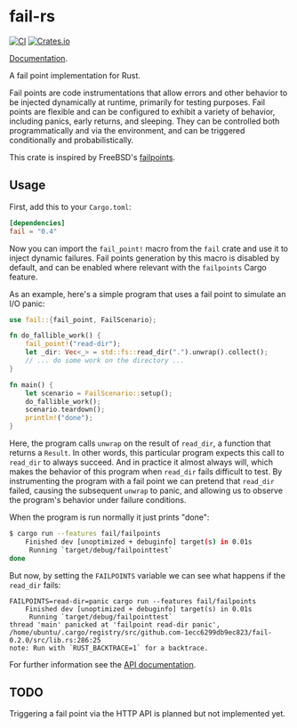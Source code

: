 # fail-rs

[![CI](https://github.com/tikv/fail-rs/workflows/CI/badge.svg)](https://github.com/tikv/fail-rs/actions)
[![Crates.io](https://img.shields.io/crates/v/fail.svg?maxAge=2592000)](https://crates.io/crates/fail)

[Documentation](https://docs.rs/fail).

A fail point implementation for Rust.

Fail points are code instrumentations that allow errors and other behavior to be injected dynamically at runtime, primarily for testing purposes. Fail points are flexible and can be configured to exhibit a variety of behavior, including panics, early returns, and sleeping. They can be controlled both programmatically and via the environment, and can be triggered conditionally and probabilistically.

This crate is inspired by FreeBSD's [failpoints](https://freebsd.org/cgi/man.cgi?query=fail).

## Usage

First, add this to your `Cargo.toml`:

```toml
[dependencies]
fail = "0.4"
```

Now you can import the `fail_point!` macro from the `fail` crate and use it to inject dynamic failures.
Fail points generation by this macro is disabled by default, and can be enabled where relevant with the `failpoints` Cargo feature.

As an example, here's a simple program that uses a fail point to simulate an I/O panic:

```rust
use fail::{fail_point, FailScenario};

fn do_fallible_work() {
    fail_point!("read-dir");
    let _dir: Vec<_> = std::fs::read_dir(".").unwrap().collect();
    // ... do some work on the directory ...
}

fn main() {
    let scenario = FailScenario::setup();
    do_fallible_work();
    scenario.teardown();
    println!("done");
}
```

Here, the program calls `unwrap` on the result of `read_dir`, a function that returns a `Result`. In other words, this particular program expects this call to `read_dir` to always succeed. And in practice it almost always will, which makes the behavior of this program when `read_dir` fails difficult to test. By instrumenting the program with a fail point we can pretend that `read_dir` failed, causing the subsequent `unwrap` to panic, and allowing us to observe the program's behavior under failure conditions.

When the program is run normally it just prints "done":

```sh
$ cargo run --features fail/failpoints
    Finished dev [unoptimized + debuginfo] target(s) in 0.01s
     Running `target/debug/failpointtest`
done
```

But now, by setting the `FAILPOINTS` variable we can see what happens if the `read_dir` fails:

```
FAILPOINTS=read-dir=panic cargo run --features fail/failpoints
    Finished dev [unoptimized + debuginfo] target(s) in 0.01s
     Running `target/debug/failpointtest`
thread 'main' panicked at 'failpoint read-dir panic', /home/ubuntu/.cargo/registry/src/github.com-1ecc6299db9ec823/fail-0.2.0/src/lib.rs:286:25
note: Run with `RUST_BACKTRACE=1` for a backtrace.
```

For further information see the [API documentation](https://docs.rs/fail).


## TODO

Triggering a fail point via the HTTP API is planned but not implemented yet.
